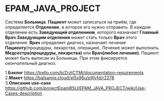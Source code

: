 # EPAM_JAVA_PROJECT

Система **Больница**. **Пациент** может записаться на приём, где определяется **Отделение**, в которое его нужно отправить. В каждом отделении есть __Заведующий отделением__, которого назначает **Главный Врач**.**Заведующим отделения** может стать только **Врач** этого отделения. **Врач** определяет диагноз, назначает лечение __Пациенту__(процедуры, лекарства, операции). Лечение может выполнить **Медсестра(процедуры, лекарства)** или **Врач(любое лечение)**. Пациент может быть выписан из Больницы. При этом фиксируется окончательный диагноз.  

1.__Бэклог__ https://trello.com/b/ZrztCTMj/documentation-requirements   
2.__Макет__ https://balsamiq.cloud/st5x96u/plflvfd/r2278   
3.__Описание use-case__ https://github.com/projectEpamBSU/EPAM_JAVA_PROJECT/wiki/Use-Cases-description


